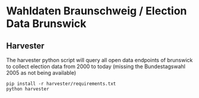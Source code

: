 # Wahldaten Braunschweig / Election Data Brunswick

## Harvester
The harvester python script will query all open data endpoints of brunswick to collect election data from 2000 to today (missing the Bundestagswahl 2005 as not being available)
```
pip install -r harvester/requirements.txt
python harvester
```